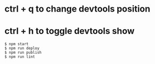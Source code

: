 # ctrl + q to change devtools position
# ctrl + h to toggle devtools show
```shell
$ npm start
$ npm run deploy
$ npm run publish
$ npm run lint
```
